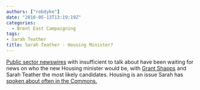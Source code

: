 ```yaml
---
authors: ["robdyke"]
date: "2010-05-13T13:19:19Z"
categories:
  - Brent East Campaigning
tags:
- Sarah Teather
title: Sarah Teather - Housing Minister?
---
```

[Public sector newswires](http://www.24dash.com/news/Housing/2010-05-12-Housing-minister-missing-from-first-coalition-Cabinet) with insufficient to talk about have been waiting for news on who the new Housing minister would be, with [Grant Shapps](http://www.theyworkforyou.com/mp/grant_shapps/welwyn_hatfield "TWFY.com") and Sarah Teather the most likely candidates. Housing is an issue Sarah has [spoken about often in the Commons.](http://www.theyworkforyou.com/search/?s=housing&pid=11350)